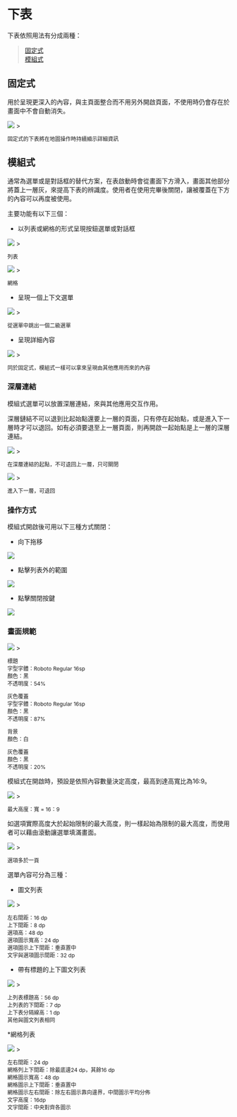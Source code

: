 # 下表
下表依照用法有分成兩種：

> [固定式](#整合式)  
> [模組式](#模組式)  

## 固定式

用於呈現更深入的內容，與主頁面整合而不用另外開啟頁面，不使用時仍會存在於畫面中不會自動消失。

<img src="http://material-design.storage.googleapis.com/publish/material_v_4/material_ext_publish/0Bzhp5Z4wHba3dDZKN1lHNG1TekU/components_bottomsheets_usage1.png" style="max-width:50%"/>
> <p style="font-size: 12px">固定式的下表將在地圖操作時持續顯示詳細資訊</p>

## 模組式  
通常為選單或是對話框的替代方案，在表啟動時會從畫面下方滑入，畫面其他部分將蓋上一層灰，來提高下表的辨識度。使用者在使用完畢後關閉，讓被覆蓋在下方的內容可以再度被使用。

主要功能有以下三個：

* 以列表或網格的形式呈現按鈕選單或對話框  

<img src="http://material-design.storage.googleapis.com/publish/material_v_4/material_ext_publish/0Bzhp5Z4wHba3NWNQcUo1TnhhaWs/components_bottomsheets_modal1.png" style="max-width:50%"/>
> <p style="font-size: 12px">列表</p>

<img src="http://material-design.storage.googleapis.com/publish/material_v_4/material_ext_publish/0Bzhp5Z4wHba3UzA3RDctV2k0YUk/components_bottomsheets_modal2.png" style="max-width:50%"/>
> <p style="font-size: 12px">網格</p>

* 呈現一個上下文選單

<img src="http://material-design.storage.googleapis.com/publish/material_v_4/material_ext_publish/0Bzhp5Z4wHba3Zm9IR1dxb0E5Ync/components_bottomsheets_modal15.png" style="max-width:100%"/>
> <p style="font-size: 12px">從選單中跳出一個二級選單</p>

* 呈現詳細內容

<img src="http://material-design.storage.googleapis.com/publish/material_v_4/material_ext_publish/0Bzhp5Z4wHba3bmFYUkhqVXJpY3c/components_bottomsheets_modal7.png" style="max-width:50%"/>
> <p style="font-size: 12px">同於固定式，模組式一樣可以拿來呈現由其他應用而來的內容</p>

### 深層連結
模組式選單可以放置深層連結，來與其他應用交互作用。

深層鏈結不可以退到比起始點還要上一層的頁面，只有停在起始點，或是進入下一層時才可以退回。如有必須要退至上一層頁面，則再開啟一起始點是上一層的深層連結。

<img src="http://material-design.storage.googleapis.com/publish/material_v_4/material_ext_publish/0Bzhp5Z4wHba3b1BpT0dRd0tFaUE/components_bottomsheets_modal_do.png" style="max-width:50%"/>
> <p style="font-size: 12px">在深層連結的起點，不可退回上一層，只可關閉</p>

<img src="http://material-design.storage.googleapis.com/publish/material_v_4/material_ext_publish/0Bzhp5Z4wHba3UTB0bG8tYWxVRG8/components_bottomsheets_modal_dont.png" style="max-width:50%"/>
> <p style="font-size: 12px">進入下一層，可退回</p>

### 操作方式
模組式開啟後可用以下三種方式關閉：
* 向下拖移  

<img src="http://material-design.storage.googleapis.com/publish/material_v_4/material_ext_publish/0Bzhp5Z4wHba3a3Z2UGZJMkRWamM/components_bottomsheets_behavior1.png" style="max-width:50%"/>

* 點擊列表外的範圍  

<img src="http://material-design.storage.googleapis.com/publish/material_v_4/material_ext_publish/0Bzhp5Z4wHba3cGt6TlA0ZzNLdDg/components_bottomsheets_behavior2.png" style="max-width:50%"/>

* 點擊關閉按鍵  

<img src="http://material-design.storage.googleapis.com/publish/material_v_4/material_ext_publish/0Bzhp5Z4wHba3cTdiQWp2TkI0NEE/components_bottomsheets_behavior3.png" style="max-width:50%"/>

### 畫面規範

<img src="http://material-design.storage.googleapis.com/publish/material_v_4/material_ext_publish/0B7WCemMG6e0VTGwzWTdzNGdyZXM/components_bottomsheets_specs4.png" style="max-width:50%"/>
> <p style="font-size: 12px">標題<br>字型字體：Roboto Regular 16sp<br>顏色：黑 <br>不透明度：54%</p>
<p style="font-size: 12px">灰色覆蓋<br>字型字體：Roboto Regular 16sp<br>顏色：黑 <br>不透明度：87%</p>
<p style="font-size: 12px">背景<br>顏色：白</p>
<p style="font-size: 12px">灰色覆蓋<br>顏色：黑 <br>不透明度：20%</p>

模組式在開啟時，預設是依照內容數量決定高度，最高到達高寬比為16:9。

<img src="http://material-design.storage.googleapis.com/publish/material_v_4/material_ext_publish/0Bzhp5Z4wHba3VVJVdF9wRG5Iem8/components_bottomsheets_specs9.png" style="max-width:50%"/>
> <p style="font-size: 12px">最大高度：寬 = 16：9</p>

如選項實際高度大於起始限制的最大高度，則一樣起始為限制的最大高度，而使用者可以藉由滾動讓選單填滿畫面。

<img src="http://material-design.storage.googleapis.com/publish/material_v_4/material_ext_publish/0Bzhp5Z4wHba3Ym9QLTlfbUR4ekk/components_bottomsheets_modal11.png" style="max-width:50%"/>
> <p style="font-size: 12px">選項多於一頁</p>

選單內容可分為三種：

* 圖文列表  

<img src="http://material-design.storage.googleapis.com/publish/material_v_4/material_ext_publish/0Bzhp5Z4wHba3dXNVNEpIZzZQdUU/components_bottomsheets_specs1.png" style="max-width:50%"/>
> <p style="font-size: 12px">左右間距：16 dp<br>上下間距：8 dp<br>選項高：48 dp<br>選項圖示寬高：24 dp<br>選項圖示上下間距：垂直置中<br>文字與選項圖示間距：32 dp</p>

* 帶有標題的上下圖文列表  

<img src="http://material-design.storage.googleapis.com/publish/material_v_4/material_ext_publish/0Bzhp5Z4wHba3Q3NrbGhWQXJxSGs/components_bottomsheets_specs3.png" style="max-width:50%"/>
> <p style="font-size: 12px">上列表標題高：56 dp<br>上列表的下間距：7 dp<br>上下表分隔線高：1 dp<br>其他與圖文列表相同</p>

*網格列表  

<img src="http://material-design.storage.googleapis.com/publish/material_v_4/material_ext_publish/0Bzhp5Z4wHba3a2JBazEtX3R2Ulk/components_bottomsheets_specs7.png" style="max-width:50%"/>
> <p style="font-size: 12px">左右間距：24 dp<br>網格列上下間距：除最底邊24 dp，其餘16 dp<br>網格圖示寬高：48 dp<br>網格圖示上下間距：垂直置中<br>網格圖示左右間距：除左右圖示靠向邊界，中間圖示平均分佈<br>文字高度：16dp<br>文字間距：中央對齊各圖示</p>
